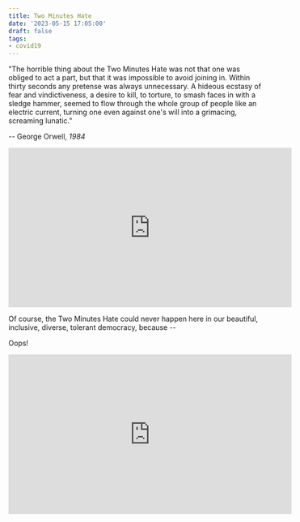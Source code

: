 ```yaml
---
title: Two Minutes Hate
date: '2023-05-15 17:05:00'
draft: false
tags:
- covid19
---
```


"The horrible thing about the Two Minutes Hate was not that one
was obliged to act a part, but that it was impossible to avoid
joining in.  Within thirty seconds any pretense was always unnecessary.
A hideous ecstasy of fear and vindictiveness, a desire to kill, to
torture, to smash faces in with a sledge hammer, seemed to flow through
the whole group of people like an electric current, turning one even
against one's will into a grimacing, screaming lunatic."

-- George Orwell, *1984*

<iframe width="560" height="315" src="https://www.youtube.com/embed/XvGmOZ5T6_Y" title="YouTube video player" frameborder="0" allow="accelerometer; autoplay; clipboard-write; encrypted-media; gyroscope; picture-in-picture; web-share" allowfullscreen>
</iframe>

Of course, the Two Minutes Hate could never happen here in our beautiful, inclusive,
diverse, tolerant democracy, because --

Oops!

<iframe width="560" height="315" src="https://www.youtube.com/embed/tpuo4IYG0uA" title="YouTube video player" frameborder="0" allow="accelerometer; autoplay; clipboard-write; encrypted-media; gyroscope; picture-in-picture; web-share" allowfullscreen>
</iframe>
